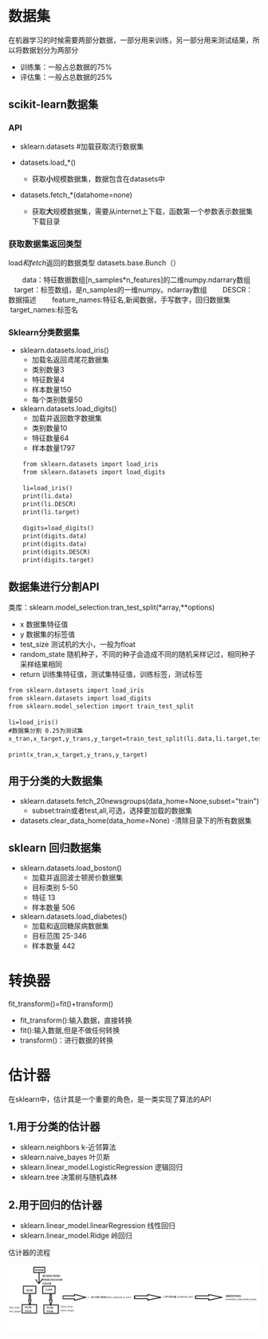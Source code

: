 # 数据集
在机器学习的时候需要两部分数据，一部分用来训练，另一部分用来测试结果，所以将数据划分为两部分

-  训练集：一般占总数据的75%
-  评估集：一般占总数据的25%

## scikit-learn数据集

### API

- sklearn.datasets #加载获取流行数据集

- datasets.load_*()
    - 获取**小**规模数据集，数据包含在datasets中

- datasets.fetch_*(datahome=none)
    - 获取**大**规模数据集，需要从internet上下载，函数第一个参数表示数据集下载目录

### 获取数据集返回类型
load*和fetch*返回的数据类型 datasets.base.Bunch（）

&#160; &#160; &#160; &#160;data：特征数据数组[n_samples*n_features]的二维numpy.ndarrary数组
&#160; &#160; &#160; &#160;target：标签数组，是n_samples的一维numpy。ndarray数组
&#160; &#160; &#160; &#160;DESCR：数据描述
&#160; &#160; &#160; &#160;feature_names:特征名,新闻数据，手写数字，回归数据集
&#160; &#160; &#160; &#160;target_names:标签名

### Sklearn分类数据集
- sklearn.datasets.load_iris()
    - 加载名返回鸢尾花数据集
    - 类别数量3
    - 特征数量4
    - 样本数量150
    - 每个类别数量50
- sklearn.datasets.load_digits()
    - 加载并返回数字数据集
    - 类别数量10
    - 特征数量64
    - 样本数量1797
```
    from sklearn.datasets import load_iris
    from sklearn.datasets import load_digits

    li=load_iris()
    print(li.data)
    print(li.DESCR)
    print(li.target)

    digits=load_digits()
    print(digits.data)
    print(digits.data)
    print(digits.DESCR)
    print(digits.target)
```


## 数据集进行分割API
类库：sklearn.model_selection.tran_test_split(*array,**options)

- x 数据集特征值
- y 数据集的标签值
- test_size 测试机的大小，一般为float
- random_state 随机种子，不同的种子会造成不同的随机采样记过，相同种子采样结果相同
- return 训练集特征值，测试集特征值，训练标签，测试标签

```
from sklearn.datasets import load_iris
from sklearn.datasets import load_digits
from sklearn.model_selection import train_test_split

li=load_iris()
#数据集分割 0.25为测试集
x_tran,x_target,y_trans,y_target=train_test_split(li.data,li.target,test_size=0.25)

print(x_tran,x_target,y_trans,y_target)
```

## 用于分类的大数据集
- sklearn.datasets.fetch_20newsgroups(data_home=None,subset="train")
    - subset:train或者test,all,可选，选择要加载的数据集
-  datasets.clear_data_home(data_home=None)
    -清除目录下的所有数据集

## sklearn 回归数据集
- sklearn.datasets.load_boston()
    - 加载并返回波士顿房价数据集
    - 目标类别 5-50
    - 特征 13
    - 样本数量 506
- sklearn.datasets.load_diabetes()
    - 加载和返回糖尿病数据集
    - 目标范围 25-346
    - 样本数量 442
    
# 转换器
fit_transform()=fit()+transform()

- fit_transform():输入数据，直接转换 
- fit():输入数据,但是不做任何转换
- transform()：进行数据的转换

# 估计器
在sklearn中，估计其是一个重要的角色，是一类实现了算法的API

## 1.用于分类的估计器
- sklearn.neighbors k-近邻算法
- sklearn.naive_bayes 叶贝斯
- sklearn.linear_model.LogisticRegression 逻辑回归
- sklearn.tree 决策树与随机森林
## 2.用于回归的估计器
- sklearn.linear_model.linearRegression 线性回归
- sklearn.linear_model.Ridge 岭回归

估计器的流程

![](https://github.com/anbylau2130/gitnote/blob/master/python/22.机器学习/images/5c4acf0b8a018a2525000000.png)
